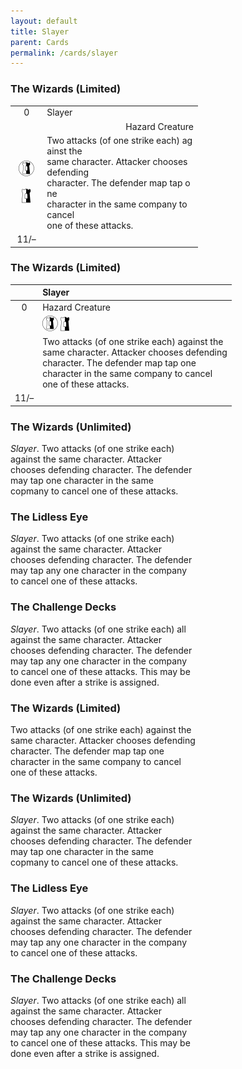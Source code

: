 ```yaml
---
layout: default
title: Slayer
parent: Cards
permalink: /cards/slayer
---
```


### The Wizards (Limited)

<table style="table-layout: fixed; width: 300px; word-break: break-all;">
  <tr>
    <td style="width: 40px; text-align: center">0</td><!-- Upper-left -->
    <td style="width: 260px; text-align: left">Slayer</td><!-- Title -->
  </tr>
  <tr>
    <td style="width: 40px"></td>
    <td style="width: 260px; text-align: right">Hazard Creature</td><!-- Card Classification -->
  </tr>
  <tr>
    <td style="width: 40px; text-align: center"><img src="/assets/images/border-land.svg"><br><br><img src="/assets/images/border-hold.svg"></td><!-- Left Sidebar -->
    <td style="width: 260px; text-align: left">Two attacks (of one strike each) against the<br>
      same character. Attacker chooses defending<br>
      character. The defender map tap one<br>
      character in the same company to cancel<br>
      one of these attacks.</td><!-- Card Text -->
  </tr>
  <tr>
    <td style="width: 40px; text-align: center">11/–</td><!-- Shield -->
    <td style="width: 260px; text-align: center"></td><!-- Corruption -->
  </tr>
</table>

### The Wizards (Limited)

|       | Slayer                |
| :---: | :-------------------- |
| 0     | Hazard Creature       |
|       | ![](/assets/images/border-land.svg) ![](/assets/images/border-hold.svg) |
|       | Two attacks (of one strike each) against the<br>same character. Attacker chooses defending<br>character. The defender map tap one<br>character in the same company to cancel<br>one of these attacks. |
| 11/–  |                       |

### The Wizards (Unlimited)

_Slayer_. Two attacks (of one strike each)  
against the same character. Attacker  
chooses defending character. The defender  
may tap one character in the same  
copmany to cancel one of these attacks.

### The Lidless Eye

_Slayer_. Two attacks (of one strike each)  
against the same character. Attacker  
chooses defending character. The defender  
may tap any one character in the company  
to cancel one of these attacks.

### The Challenge Decks

_Slayer_. Two attacks (of one strike each) all  
against the same character. Attacker  
chooses defending character. The defender  
may tap any one character in the company  
to cancel one of these attacks. This may be  
done even after a strike is assigned.


### The Wizards (Limited)

Two attacks (of one strike each) against the  
same character. Attacker chooses defending  
character. The defender map tap one  
character in the same company to cancel  
one of these attacks.

### The Wizards (Unlimited)

_Slayer_. Two attacks (of one strike each)  
against the same character. Attacker  
chooses defending character. The defender  
may tap one character in the same  
copmany to cancel one of these attacks.

### The Lidless Eye

_Slayer_. Two attacks (of one strike each)  
against the same character. Attacker  
chooses defending character. The defender  
may tap any one character in the company  
to cancel one of these attacks.

### The Challenge Decks

_Slayer_. Two attacks (of one strike each) all  
against the same character. Attacker  
chooses defending character. The defender  
may tap any one character in the company  
to cancel one of these attacks. This may be  
done even after a strike is assigned.
